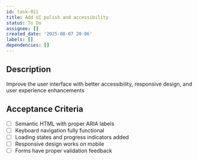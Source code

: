 ```yaml
---
id: task-011
title: Add UI polish and accessibility
status: To Do
assignee: []
created_date: '2025-08-07 20:06'
labels: []
dependencies: []
---
```


## Description

Improve the user interface with better accessibility, responsive design, and user experience enhancements

## Acceptance Criteria

- [ ] Semantic HTML with proper ARIA labels
- [ ] Keyboard navigation fully functional
- [ ] Loading states and progress indicators added
- [ ] Responsive design works on mobile
- [ ] Forms have proper validation feedback
